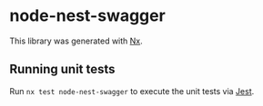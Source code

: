 # node-nest-swagger

This library was generated with [Nx](https://nx.dev).

## Running unit tests

Run `nx test node-nest-swagger` to execute the unit tests via [Jest](https://jestjs.io).
